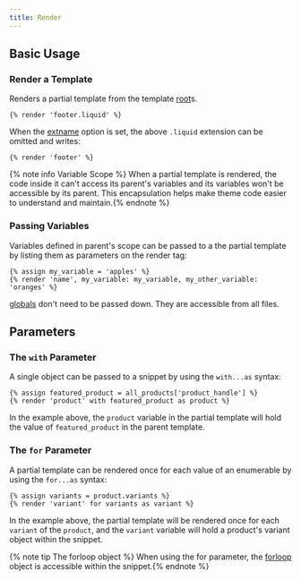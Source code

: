 ```yaml
---
title: Render
---
```


## Basic Usage

### Render a Template

Renders a partial template from the template [root][root]s.

```liquid
{% render 'footer.liquid' %}
```

When the [extname][extname] option is set, the above `.liquid` extension can be omitted and writes:

```liquid
{% render 'footer' %}
```

{% note info Variable Scope %}
When a partial template is rendered, the code inside it can't access its parent's variables and its variables won't be accessible by its parent. This encapsulation helps make theme code easier to understand and maintain.{% endnote %}

### Passing Variables

Variables defined in parent's scope can be passed to a the partial template by listing them as parameters on the render tag:

```liquid
{% assign my_variable = 'apples' %}
{% render 'name', my_variable: my_variable, my_other_variable: 'oranges' %}
```

[globals][globals] don't need to be passed down. They are accessible from all files.

## Parameters

### The `with` Parameter

A single object can be passed to a snippet by using the `with...as` syntax:

```liquid
{% assign featured_product = all_products['product_handle'] %}
{% render 'product' with featured_product as product %}
```

In the example above, the `product` variable in the partial template will hold the value of `featured_product` in the parent template.

### The `for` Parameter

A partial template can be rendered once for each value of an enumerable by using the `for...as` syntax:

```liquid
{% assign variants = product.variants %}
{% render 'variant' for variants as variant %}
```

In the example above, the partial template will be rendered once for each `variant` of the `product`, and the `variant` variable will hold a product's variant object within the snippet.

{% note tip The forloop object %} When using the for parameter, the <a href="./for.html#forloop">forloop</a> object is accessible within the snippet.{% endnote %}

[forloop]: ./for.html
[extname]: ../api/interfaces/liquid_options_.liquidoptions.html#Optional-extname
[root]: ../api/interfaces/liquid_options_.liquidoptions.html#Optional-root
[globals]: ../api/interfaces/liquid_options_.liquidoptions.html#Optional-globals
